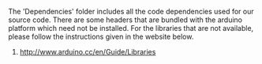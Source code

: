 The 'Dependencies' folder includes all the code dependencies used for our source code. There are some headers that are bundled with the arduino platform which need not be installed. For the libraries that are not available, please follow the instructions given in the website below. 
1. http://www.arduino.cc/en/Guide/Libraries

